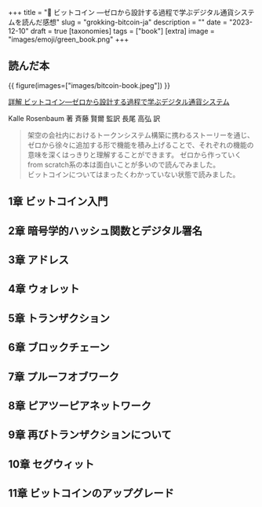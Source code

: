 +++
title = "📗 ビットコイン ―ゼロから設計する過程で学ぶデジタル通貨システムを読んだ感想"
slug = "grokking-bitcoin-ja"
description = ""
date = "2023-12-10"
draft = true
[taxonomies]
tags = ["book"]
[extra]
image = "images/emoji/green_book.png"
+++


## 読んだ本

{{ figure(images=["images/bitcoin-book.jpeg"]) }}

[詳解 ビットコイン―ゼロから設計する過程で学ぶデジタル通貨システム](https://www.oreilly.co.jp/books/9784873119083/)

Kalle Rosenbaum 著
斉藤 賢爾 監訳
長尾 高弘 訳

> 架空の会社内におけるトークンシステム構築に携わるストーリーを通じ、ゼロから徐々に追加する形で機能を積み上げることで、それぞれの機能の意味を深くはっきりと理解することができます。
ゼロから作っていくfrom scratch系の本は面白いことが多いので読んでみました。  
ビットコインについてはまったくわかっていない状態で読みました。

## 1章 ビットコイン入門

## 2章 暗号学的ハッシュ関数とデジタル署名

## 3章 アドレス

## 4章 ウォレット

## 5章 トランザクション

## 6章 ブロックチェーン

## 7章 プルーフオブワーク

## 8章 ピアツーピアネットワーク

## 9章 再びトランザクションについて

## 10章 セグウィット

## 11章 ビットコインのアップグレード

